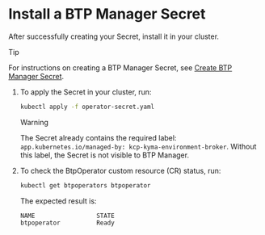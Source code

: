 # Install a BTP Manager Secret

<!--this content is for OS users only-->
After successfully creating your Secret, install it in your cluster.

> [!TIP]
> For instructions on creating a BTP Manager Secret, see [Create BTP Manager Secret](04-10-create-btp-manager-secret.md).

1. To apply the Secret in your cluster, run: 

   ```sh
   kubectl apply -f operator-secret.yaml
   ```

   > [!WARNING] 
   > The Secret already contains the required label: `app.kubernetes.io/managed-by: kcp-kyma-environment-broker`. Without this label, the Secret is not visible to BTP Manager.

2. To check the BtpOperator custom resource (CR) status, run:

   ```sh
   kubectl get btpoperators btpoperator
   ```

   The expected result is:

   ```
   NAME                 STATE
   btpoperator          Ready
   ```
